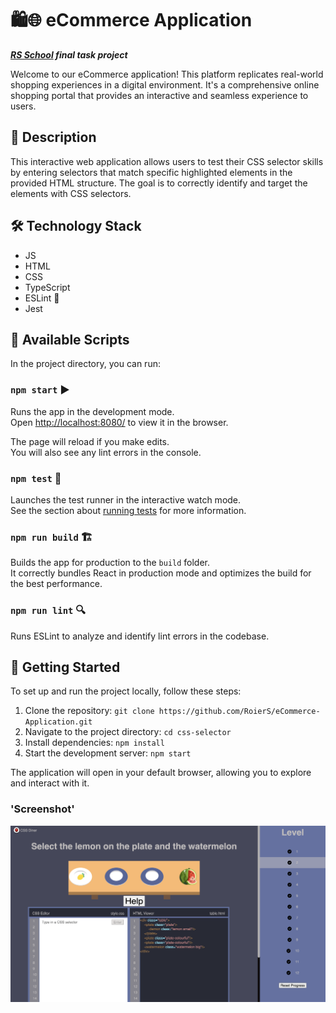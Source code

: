 # 🛍️🌐 eCommerce Application

**_[RS School](https://rs.school/) final task project_**

Welcome to our eCommerce application! This platform replicates real-world shopping experiences in a digital environment. It's a comprehensive online shopping portal that provides an interactive and seamless experience to users.

## 📝 Description

This interactive web application allows users to test their CSS selector skills by entering selectors that match specific highlighted elements in the provided HTML structure. The goal is to correctly identify and target the elements with CSS selectors.

## 🛠️ Technology Stack

- JS
- HTML
- CSS
- TypeScript 
- ESLint 🧹
- Jest 

## 📜 Available Scripts

In the project directory, you can run:

### `npm start` ▶️

Runs the app in the development mode.\
Open [http://localhost:8080/](http://localhost:8080/) to view it in the browser.

The page will reload if you make edits.\
You will also see any lint errors in the console.

### `npm test` 🧪

Launches the test runner in the interactive watch mode.\
See the section about [running tests](https://facebook.github.io/create-react-app/docs/running-tests) for more information.

### `npm run build` 🏗️

Builds the app for production to the `build` folder.\
It correctly bundles React in production mode and optimizes the build for the best performance.

### `npm run lint` 🔍

Runs ESLint to analyze and identify lint errors in the codebase.

## 🚀 Getting Started

To set up and run the project locally, follow these steps:

1. Clone the repository: `git clone https://github.com/RoierS/eCommerce-Application.git`
2. Navigate to the project directory: `cd css-selector`
3. Install dependencies: `npm install`
4. Start the development server: `npm start`

The application will open in your default browser, allowing you to explore and interact with it.

### 'Screenshot'

![Keyboard:](docs/css_selector.png)
